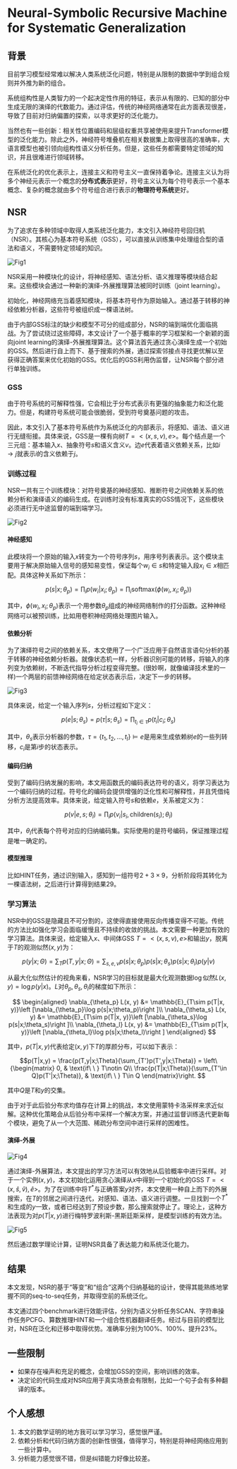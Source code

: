# Neural-Symbolic Recursive Machine for Systematic Generalization

## 背景

目前学习模型经常难以解决人类系统泛化问题，特别是从限制的数据中学到组合规则并外推为新的组合。

系统组构性是人类智力的一个起决定性作用的特征，表示从有限的、已知的部分中生成无限的演绎的代数能力。通过评估，传统的神经网络通常在此方面表现很差，导致了目前对归纳偏置的探索，以寻求更好的泛化能力。

当然也有一些创新：相关性位置编码和层级权重共享被使用来提升Transformer模型的泛化能力。除此之外，神经符号堆叠机在相关数据集上取得很高的准确率，大语言模型也被引领向组构性语义分析任务。但是，这些任务都需要特定领域的知识，并且很难进行领域转移。

在系统泛化的优化表示上，连接主义和符号主义一直保持着争论。连接主义认为将多个神经元表示一个概念的**分布式表示**更好，符号主义认为每个符号表示一个基本概念、复杂的概念就由多个符号组合进行表示的**物理符号系统**更好。

## NSR

为了追求在多种领域中取得人类系统泛化能力，本文引入神经符号回归机（NSR）。其核心为基本符号系统（GSS），可以直接从训练集中处理组合型的语法和语义，不需要特定领域的知识。

![Fig1](./fig/GSS%20examples.png)

NSR采用一种模块化的设计，将神经感知、语法分析、语义推理等模块结合起来。这些模块会通过一种新的演绎-外展推理算法被同时训练（joint learning）。

初始化，神经网络充当着感知模块，将基本符号作为原始输入。通过基于转移的神经依赖分析器，这些符号被组织成一棵语法树。

由于内部GSS标注的缺少和模型不可分的组成部分，NSR的端到端优化面临挑战。为了尝试绕过这些障碍，本文设计了一个基于概率的学习框架和一个新颖的面向joint learning的演绎-外展推理算法。这个算法首先通过贪心演绎生成一个初始的GSS。然后进行自上而下、基于搜索的外展，通过探索邻接点寻找更优解以至获得正确答案来优化初始的GSS。优化后的GSS利用伪监督，让NSR每个部分进行单独训练。

### GSS

由于符号系统的可解释性强，它会相比于分布式表示有更强的抽象能力和泛化能力。但是，构建符号系统可能会很脆弱，受到符号奠基问题的攻击。

因此，本文引入了基本符号系统作为系统泛化的内部表示，将感知、语法、语义进行无缝衔接。具体来说，GSS是一棵有向树$T=<(x, s, v), e>$。每个结点是一个三元组：基本输入$x$、抽象符号$s$和语义含义$v$。边$e$代表着语义依赖关系，比如$i\rightarrow j$就表示$i$的含义依赖于$j$。

### 训练过程

NSR一共有三个训练模块：对符号奠基的神经感知、推断符号之间依赖关系的依赖分析和演绎语义的编码生成。在训练时没有标准真实的GSS情况下，这些模块必须进行无中途监督的端到端学习。

![Fig2](./fig/NSR%20training%20pipeline.png)

#### 神经感知

此模块将一个原始的输入$x$转变为一个符号序列$s$，用序号列表表示。这个模块主要用于解决原始输入信号的感知易变性，保证每个$w_i \in s$和特定输入段$x_i \in x$相匹配。具体这种关系如下所示：

$$p(s|x;\theta_p) = \prod_i p(w_i|x_i; \theta_p) = \prod_i \text{softmax}(\phi(w_i, x_i; \theta_p))$$

其中，$\phi(w_i, x_i; \theta_p)$表示一个用参数$\theta_p$组成的神经网络制作的打分函数。这种神经网络可以被预训练，比如用卷积神经网络处理图片输入。

#### 依赖分析

为了演绎符号之间的依赖关系，本文使用了一个广泛应用于自然语言语句分析的基于转移的神经依赖分析器。就像状态机一样，分析器识别可能的转移，将输入的序列变为依赖树，不断迭代指导分析过程变得完整。(很妙啊，就像编译技术里的一样)一个两层的前馈神经网络在给定状态表示后，决定下一步的转移。

![Fig3](./fig/Transition-based%20Dependency%20Parser.png)

具体来说，给定一个输入序列$s$，分析过程如下定义：

$$p(e|s;\theta_s) = p(\tau|s; \theta_s) = \prod_{t_i\in\tau} p(t_i|c_i;\theta_s)$$

其中，$\theta_s$表示分析器的参数，$\tau = \{t_1,t_2,\dots,t_l\}\models e$是用来生成依赖树$e$的一些列转移，$c_i$是第$i$步的状态表示。

#### 编码归纳

受到了编码归纳发展的影响，本文用函数氏的编码表达符号的语义，将学习表达为一个编码归纳的过程。符号化的编码会提供增强的泛化性和可解释性，并且凭借纯分析方法提高效率。具体来说，给定输入符号$s$和依赖$e$，关系被定义为：

$$p(v|e,s;\theta_l) = \prod_i p(v_i|s_i, \text{children}(s_i);\theta_l)$$

其中，$\theta_l$代表每个符号对应的归纳编码集。实际使用的是符号编码，保证推理过程是唯一确定的。

#### 模型推理

比如HINT任务，通过识别输入，感知到一组符号$2+3\times 9$，分析阶段将其转化为一棵语法树，之后进行计算得到结果$29$。

### 学习算法

NSR中的GSS是隐藏且不可分割的，这使得直接使用反向传播变得不可能。传统的方法比如强化学习会面临缓慢且不持续的收敛的挑战。本文需要一种更加有效的学习算法。具体来说，给定输入$x$、中间体GSS $T=<(x, s, v), e>$和输出$y$，脱离于$T$的观测似然$(x, y)$为：

$$p(y|x;\Theta) = \sum_Tp(T,y|x;\Theta)=\sum_{s,e,v}p(s|x;\theta_p)p(s|x;\theta_s)p(s|x;\theta_l)p(y|v)$$

从最大化似然估计的视角来看，NSR学习的目标就是最大化观测数据$\log$似然$L(x, y) = \log p(y|x)$。$L$对$\theta_p,\theta_s,\theta_l$的梯度如下所示：

$$
\begin{aligned}
\nabla_{\theta_p} L(x, y) &= \mathbb{E}_{T\sim p(T|x, y)}\left [\nabla_{\theta_p}\log p(s|x;\theta_p)\right ]\\
\nabla_{\theta_s} L(x, y) &= \mathbb{E}_{T\sim p(T|x, y)}\left [\nabla_{\theta_s}\log p(s|x;\theta_s)\right ]\\
\nabla_{\theta_l} L(x, y) &= \mathbb{E}_{T\sim p(T|x, y)}\left [\nabla_{\theta_l}\log p(s|x;\theta_l)\right ]
\end{aligned}
$$

其中，$p(T|x, y)$代表给定$(x, y)$下$T$的厚颜分布，可以如下表示：

$$p(T|x,y) = \frac{p(T,y|x;\Theta}{\sum_{T'}p(T',y|x;\Theta)} = \left\{\begin{matrix}
 0, & \text{if\ \ } T\notin Q\\
 \frac{p(T|x;\Theta)}{\sum_{T'\in Q}p(T'|x;\Theta)}, & \text{if\ \ } T\in Q
\end{matrix}\right. $$

其中$Q$是$T$和$y$的交集。

由于对于此后验分布求均值存在计算上的挑战，本文使用蒙特卡洛采样来求近似解。这种优化策略会从后验分布中采样一个解决方案，并通过监督训练迭代更新每个模块，避免了从一个大范围、稀疏分布空间中进行采样的困难性。

#### 演绎-外展

![Fig4](./fig/abduction%20search.png)

通过演绎-外展算法，本文提出的学习方法可以有效地从后验概率中进行采样。对于一个实例$(x, y)$，本文初始化运用贪心演绎从$x$中得到一个初始化的GSS $T=<(x, \hat{s}, \hat{v}), \hat{e}>$。为了在训练中将$T^*$与正确答案$y$对齐，本文使用一种自上而下的外展搜索，在$T$的邻居之间进行迭代，对感知、语法、语义进行调整。一旦找到一个$T^*$和生成的$y$一致，或者已经达到了预设步数，那么搜索就停止了。理论上，这种方法表现为对$p(T|x, y)$进行梅特罗波利斯-黑斯廷斯采样，是模型训练的有效方法。

![Fig5](./fig/deduction-abduction%20process.png)

然后通过数学理论计算，证明NSR具备了表达能力和系统泛化能力。

## 结果

本文发现，NSR的基于“等变”和“组合”这两个归纳基础的设计，使得其能熟练地掌握不同的seq-to-seq任务，并取得空前的系统泛化。

本文通过四个benchmark进行效能评估，分别为语义分析任务SCAN、字符串操作任务PCFG、算数推理HINT和一个组合性机器翻译任务。经过与目前的模型比对，NSR在泛化和迁移中取得优势。准确率分别为100%、100%、提升23%。

## 一些限制

- 如果存在噪声和充足的概念，会增加GSS的空间，影响训练的效率。
- 决定论的代码生成对NSR应用于真实场景会有限制，比如一个句子会有多种翻译的版本。

## 个人感想

1. 本文的数学证明的地方我可以学习学习，感觉很严谨。
2. 依赖分析和代码归纳方面的创新性很强，值得学习，特别是将神经网络应用到一些计算中。
3. 分析能力感觉很不错，但是纠错能力好像比较差。
